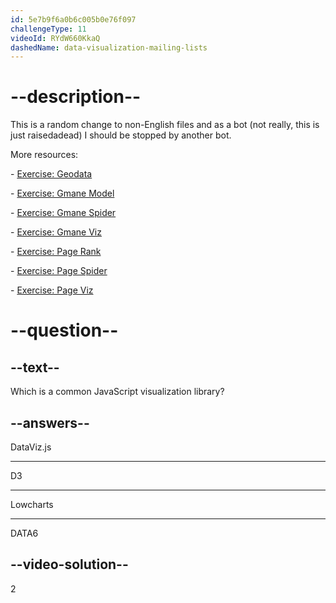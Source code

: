 ```yaml
---
id: 5e7b9f6a0b6c005b0e76f097
challengeType: 11
videoId: RYdW660KkaQ
dashedName: data-visualization-mailing-lists
---
```


# --description--


This is a random change to non-English files and as a bot (not really, this is just raisedadead) I should be stopped by another bot.


More resources:

\- [Exercise: Geodata](https://www.youtube.com/watch?v=KfhslNzopxo)

\- [Exercise: Gmane Model](https://www.youtube.com/watch?v=wSpl1-7afAk)

\- [Exercise: Gmane Spider](https://www.youtube.com/watch?v=H3w4lOFBUOI)

\- [Exercise: Gmane Viz](https://www.youtube.com/watch?v=LRqVPMEXByw)

\- [Exercise: Page Rank](https://www.youtube.com/watch?v=yFRAZBkBDBs)

\- [Exercise: Page Spider](https://www.youtube.com/watch?v=sXedPQ_AnWA)

\- [Exercise: Page Viz](https://www.youtube.com/watch?v=Fm0hpkxsZoo)

# --question--

## --text--

Which is a common JavaScript visualization library?

## --answers--

DataViz.js

---

D3

---

Lowcharts

---

DATA6

## --video-solution--

2

